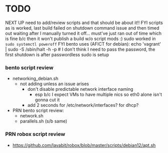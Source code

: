 # TODO

NEXT UP need to add/review scripts and that should be about it!!
   FYI scripts as is worked, last build failed on shutdown command issue and then timed out waiting after I manually turned it off... must've just ran out of time which is fine b/c then it won't publish a build w/o script mods :)
    sudo worked in `sudo systemctl poweroff`
    FYI bento uses (AFICT for debian):
      echo 'vagrant' | sudo -S /sbin/halt -h -p
      # I don't think I need to pass the password, the first shutdown is after passwordless sudo is setup

### bento script review

- networking_debian.sh
  - not adding unless an issue arises
    - don't disable predictable network interface naming
      - esp b/c I expect VMs to have multiple nics so eth0 alone isn't gonna cut it
    - add 2 seconds for /etc/network/interfaces? for dhcp?
- PRN bento script review:
  - network.sh
  - parallels.sh (s/b same)

### PRN robox script review

- https://github.com/lavabit/robox/blob/master/scripts/debian12/apt.sh